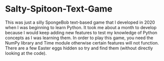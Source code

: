 # Salty-Spitoon-Text-Game
This was just a silly SpongeBob text-based game that I developed in 2020 when I was beginning to learn Python. 
It took me about a month to develop because I would keep adding new features to test my knowledge of Python concepts as I was learning them.
In order to play this game, you need the NumPy library and Time module otherwise certain features will not function.
There are a few Easter eggs hidden so try and find them (without directly looking at the code). 
